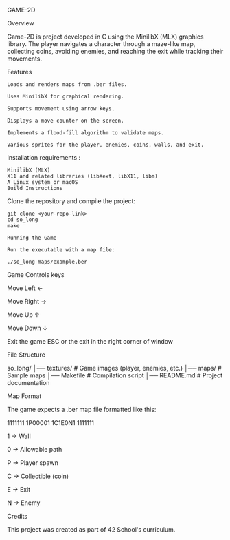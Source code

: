 GAME-2D

Overview

Game-2D is project developed in C using the MinilibX (MLX) graphics library. The player navigates a character through a maze-like map, collecting coins, avoiding enemies, and reaching the exit while tracking their movements.

Features

	Loads and renders maps from .ber files.

	Uses MinilibX for graphical rendering.

	Supports movement using arrow keys.

	Displays a move counter on the screen.

	Implements a flood-fill algorithm to validate maps.

	Various sprites for the player, enemies, coins, walls, and exit.

Installation requirements :
 
	MinilibX (MLX)
	X11 and related libraries (libXext, libX11, libm)
	A Linux system or macOS
	Build Instructions

Clone the repository and compile the project:

	git clone <your-repo-link>
	cd so_long
	make

	Running the Game

	Run the executable with a map file:

	./so_long maps/example.ber

Game Controls keys

Move Left ←

Move Right →

Move Up ↑

Move Down ↓

Exit the game ESC or the exit in the right corner of window

File Structure

so_long/
│── textures/            # Game images (player, enemies, etc.)
│── maps/                # Sample maps
│── Makefile             # Compilation script
│── README.md            # Project documentation

Map Format

The game expects a .ber map file formatted like this:

1111111
1P00001
1C1E0N1
1111111

1 → Wall

0 → Allowable path

P → Player spawn

C → Collectible (coin)

E → Exit

N → Enemy

Credits

This project was created as part of 42 School's curriculum.
